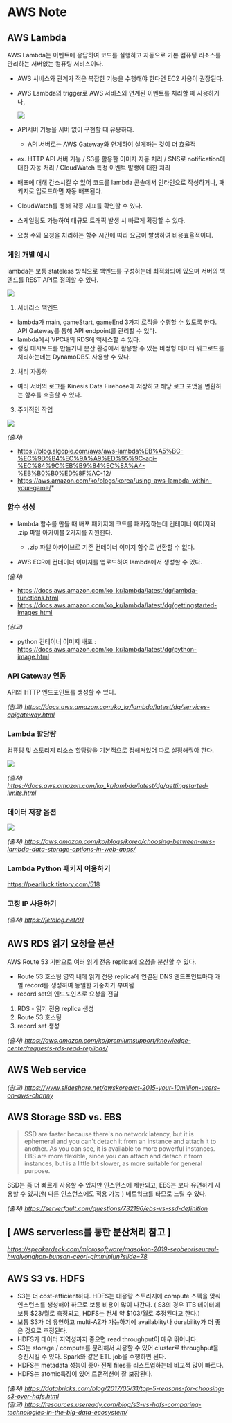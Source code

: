 # AWS Note

## AWS Lambda
AWS Lambda는 이벤트에 응답하여 코드를 실행하고 자동으로 기본 컴퓨팅 리소스를 관리하는  서버없는 컴퓨팅 서비스이다.

- AWS 서비스와 관계가 적은 복잡한 기능을 수행해야 한다면 EC2 사용이 권장된다.
- AWS Lambda의 trigger로 AWS 서비스와 연계된 이벤트를 처리할 때 사용하거나,
    
    ![](https://blog.algopie.com/wp-content/uploads/2017/02/lambda_triger.png)

- API서버 기능을 서버 없이 구현할 때 유용하다.
    - API 서버로는 AWS Gateway와 연계하여 설계하는 것이 더 효율적

- ex. HTTP API 서버 기능 / S3를 활용한 이미지 자동 처리 / SNS로 notification에 대한 자동 처리 / CloudWatch 특정 이벤트 발생에 대한 처리

- 배포에 대해 간소시킬 수 있어 코드를 lambda 콘솔에서 인라인으로 작성하거나, 패키지로 업로드하면 자동 배포된다.
- CloudWatch를 통해 각종 지표를 확인할 수 있다.
- 스케일링도 가능하여 대규모 트래픽 발생 시 빠르게 확장할 수 있다.
- 요청 수와 요청을 처리하는 함수 시간에 따라 요금이 발생하여 비용효율적이다.

### 게임 개발 예시
lambda는 보통 stateless 방식으로 백엔드를 구성하는데 최적화되어 있으며 서버의 백엔드를 REST API로 정의할 수 있다.

![](https://d2908q01vomqb2.cloudfront.net/7b52009b64fd0a2a49e6d8a939753077792b0554/2020/06/23/image-2-1.png)

1. 서비리스 백엔드

- lambda가 main, gameStart, gameEnd 3가지 로직을 수행할 수 있도록 한다. API Gateway를 통해 API endpoint를 관리할 수 있다.
- lambda에서 VPC내의 RDS에 액세스할 수 있다. 
- 랭킹 대시보드를 만들거나 분산 환경에서 활용할 수 있는 비정형 데이터 워크로드를 처리하는데는 DynamoDB도 사용할 수 있다.

2. 처리 자동화
- 여러 서버의 로그를 Kinesis Data Firehose에 저장하고 해당 로그 포맷을 변환하는 함수를 호출할 수 있다.

3. 주기적인 작업

![](https://d2908q01vomqb2.cloudfront.net/7b52009b64fd0a2a49e6d8a939753077792b0554/2020/06/23/image-5-1.png)


*(출처)*
- https://blog.algopie.com/aws/aws-lambda%EB%A5%BC-%EC%9D%B4%EC%9A%A9%ED%95%9C-api-%EC%84%9C%EB%B9%84%EC%8A%A4-%EB%B0%B0%ED%8F%AC-12/
- https://aws.amazon.com/ko/blogs/korea/using-aws-lambda-within-your-game/*

### 함수 생성
- lambda 함수를 만들 때 배포 패키지에 코드를 패키징하는데 컨테이너 이미지와 .zip 파일 아카이블 2가지를 지원한다. 
    - .zip 파일 아카이브로 기존 컨테이너 이미지 함수로 변환할 수 없다.

- AWS ECR에 컨테이너 이미지를 업로드하여 lambda에서 생성할 수 있다. 

*(출처)*
- https://docs.aws.amazon.com/ko_kr/lambda/latest/dg/lambda-functions.html
- https://docs.aws.amazon.com/ko_kr/lambda/latest/dg/gettingstarted-images.html

*(참고)*
- python 컨테이너 이미지 배포 : https://docs.aws.amazon.com/ko_kr/lambda/latest/dg/python-image.html

###  API Gateway 연동
API와 HTTP 엔드포인트를 생성할 수 있다.

*(참고) https://docs.aws.amazon.com/ko_kr/lambda/latest/dg/services-apigateway.html*


### Lambda 할당량

컴퓨팅 및 스토리지 리소스 할당량을 기본적으로 정해져있어 따로 설정해줘야 한다.

![](./img/2022-01-07-14-54-00.png)

*(출처) https://docs.aws.amazon.com/ko_kr/lambda/latest/dg/gettingstarted-limits.html*

### 데이터 저장 옵션

![](./img/2022-01-11-11-58-12.png)

*(출처) https://aws.amazon.com/ko/blogs/korea/choosing-between-aws-lambda-data-storage-options-in-web-apps/*

### Lambda Python 패키지 이용하기
https://pearlluck.tistory.com/518

### 고정 IP 사용하기
*(출처) https://jetalog.net/91*

## AWS RDS 읽기 요청을 분산

AWS Route 53 기반으로 여러 읽기 전용 replica에 요청을 분산할 수 있다.
- Route 53 호스팅 영역 내에 읽기 전용 replica에 연결된 DNS 엔드포인트마다 개별 record를 생성하여 동일한 가중치가 부여됨
- record set의 엔드포인츠로 요청을 전달

1. RDS - 읽기 전용 replica 생성
2. Route 53 호스팅
3. record set 생성

*(출처) https://aws.amazon.com/ko/premiumsupport/knowledge-center/requests-rds-read-replicas/*

## AWS Web service

*(참고) https://www.slideshare.net/awskorea/ct-2015-your-10million-users-on-aws-channy*


## AWS Storage SSD vs. EBS
> SSD are faster because there's no network latency, but it is ephemeral and you can't detach it from an instance and attach it to another. As you can see, it is available to more powerful instances. 
EBS are more flexible, since you can attach and detach it from instances, but is a little bit slower, as more suitable for general purpose.

SSD는 좀 더 빠르게 사용할 수 있지만 인스턴스에 제한되고, EBS는 보다 유연하게 사용할 수 있지만( 다른 인스턴스에도 적용 가능 ) 네트워크를 타므로 느릴 수 있다.

*(출처) https://serverfault.com/questions/732196/ebs-vs-ssd-definition*


## [ AWS serverless를 통한 분산처리 참고 ]
*https://speakerdeck.com/microsoftware/masokon-2019-seobeoriseureul-hwalyonghan-bunsan-ceori-gimminjun?slide=78*

## AWS S3 vs. HDFS 
- S3는 더 cost-efficient하다. HDFS는 대용량 스토리지에 compute 스펙을 맞춰 인스턴스를 생성해야 하므로 보통 비용이 많이 나간다.
( S3의 경우 1TB 데이터에 보통 $23/월로 측정되고, HDFS는 전체 약 $103/월로 추정된다고 한다.)
- 보통 S3가 더 유연하고 multi-AZ가 가능하기에 availablity나 durability가 더 좋은 것으로 추정된다.
- HDFS가 데이터 지역성까지 좋으면 read throughput이 매우 뛰어나다.
- S3는 storage / compute를 분리해서 사용할 수 있어 cluster로 throughput을 증진시킬 수 있다. Spark와 같은 ETL job을 수행하면 된다.
- HDFS는 metadata 성능이 좋아 전체 files를 리스트업하는데 비교적 많이 빠르다.
- HDFS는 atomic특징이 있어 트랜젹션이 잘 보장된다.

*(출처) https://databricks.com/blog/2017/05/31/top-5-reasons-for-choosing-s3-over-hdfs.html*  
*(참고) https://resources.useready.com/blog/s3-vs-hdfs-comparing-technologies-in-the-big-data-ecosystem/*